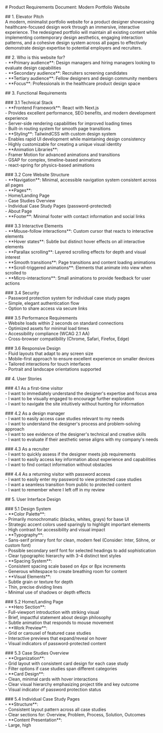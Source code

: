 \# Product Requirements Document: Modern Portfolio Website

\#\# 1\. Elevator Pitch  
A modern, minimalist portfolio website for a product designer showcasing healthcare-focused design work through an immersive, interactive experience. The redesigned portfolio will maintain all existing content while implementing contemporary design aesthetics, engaging interaction patterns, and a cohesive design system across all pages to effectively demonstrate design expertise to potential employers and recruiters.

\#\# 2\. Who is this website for?  
\- \*\*Primary audience\*\*: Design managers and hiring managers looking to evaluate design capabilities    
\- \*\*Secondary audience\*\*: Recruiters screening candidates    
\- \*\*Tertiary audience\*\*: Fellow designers and design community members    
\- \*\*Focus\*\*: Professionals in the healthcare product design space  

\#\# 3\. Functional Requirements

\#\#\# 3.1 Technical Stack  
\- \*\*Frontend Framework\*\*: React with Next.js    
  \- Provides excellent performance, SEO benefits, and modern development experience    
  \- Server-side rendering capabilities for improved loading times    
  \- Built-in routing system for smooth page transitions    
\- \*\*Styling\*\*: TailwindCSS with custom design system    
  \- Enables rapid UI development while maintaining design consistency    
  \- Highly customizable for creating a unique visual identity    
\- \*\*Animation Libraries\*\*:    
  \- Framer Motion for advanced animations and transitions    
  \- GSAP for complex, timeline-based animations    
  \- react-spring for physics-based animations  

\#\#\# 3.2 Core Website Structure  
\- \*\*Navigation\*\*: Minimal, accessible navigation system consistent across all pages    
\- \*\*Pages\*\*:    
  \- Home/Landing Page    
  \- Case Studies Overview    
  \- Individual Case Study Pages (password-protected)    
  \- About Page    
\- \*\*Footer\*\*: Minimal footer with contact information and social links  

\#\#\# 3.3 Interactive Elements  
\- \*\*Mouse-follow interactions\*\*: Custom cursor that reacts to interactive elements    
\- \*\*Hover states\*\*: Subtle but distinct hover effects on all interactive elements    
\- \*\*Parallax scrolling\*\*: Layered scrolling effects for depth and visual interest    
\- \*\*Smooth transitions\*\*: Page transitions and content loading animations    
\- \*\*Scroll-triggered animations\*\*: Elements that animate into view when scrolled to    
\- \*\*Micro-interactions\*\*: Small animations to provide feedback for user actions  

\#\#\# 3.4 Security  
\- Password protection system for individual case study pages    
\- Simple, elegant authentication flow    
\- Option to share access via secure links  

\#\#\# 3.5 Performance Requirements  
\- Website loads within 2 seconds on standard connections    
\- Optimized assets for minimal load times    
\- Accessibility compliance (WCAG 2.1 AA)    
\- Cross-browser compatibility (Chrome, Safari, Firefox, Edge)  

\#\#\# 3.6 Responsive Design  
\- Fluid layouts that adapt to any screen size    
\- Mobile-first approach to ensure excellent experience on smaller devices    
\- Tailored interactions for touch interfaces    
\- Portrait and landscape orientations supported  

\#\# 4\. User Stories

\#\#\# 4.1 As a first-time visitor  
\- I want to immediately understand the designer's expertise and focus area    
\- I want to be visually engaged to encourage further exploration    
\- I want to navigate the site intuitively without hunting for information  

\#\#\# 4.2 As a design manager  
\- I want to easily access case studies relevant to my needs    
\- I want to understand the designer's process and problem-solving approach    
\- I want to see evidence of the designer's technical and creative skills    
\- I want to evaluate if their aesthetic sense aligns with my company's needs  

\#\#\# 4.3 As a recruiter  
\- I want to quickly assess if the designer meets job requirements    
\- I want to easily access key information about experience and capabilities    
\- I want to find contact information without obstacles  

\#\#\# 4.4 As a returning visitor with password access  
\- I want to easily enter my password to view protected case studies    
\- I want a seamless transition from public to protected content    
\- I want to remember where I left off in my review  

\#\# 5\. User Interface Design

\#\#\# 5.1 Design System  
\- \*\*Color Palette\*\*:    
  \- Primarily monochromatic (blacks, whites, grays) for base UI    
  \- Strategic accent colors used sparingly to highlight important elements    
  \- High contrast for accessibility and visual impact    
\- \*\*Typography\*\*:    
  \- Sans-serif primary font for clean, modern feel (Consider: Inter, Söhne, or custom font)    
  \- Possible secondary serif font for selected headings to add sophistication    
  \- Clear typographic hierarchy with 3-4 distinct text styles    
\- \*\*Spacing System\*\*:    
  \- Consistent spacing scale based on 4px or 8px increments    
  \- Generous whitespace to create breathing room for content    
\- \*\*Visual Elements\*\*:    
  \- Subtle grain or texture for depth    
  \- Thin, precise dividing lines    
  \- Minimal use of shadows or depth effects  

\#\#\# 5.2 Home/Landing Page  
\- \*\*Hero Section\*\*:    
  \- Full-viewport introduction with striking visual    
  \- Brief, impactful statement about design philosophy    
  \- Subtle animation that responds to mouse movement    
\- \*\*Work Preview\*\*:    
  \- Grid or carousel of featured case studies    
  \- Interactive previews that expand/reveal on hover    
  \- Visual indicators of password-protected content  

\#\#\# 5.3 Case Studies Overview  
\- \*\*Organization\*\*:    
  \- Grid layout with consistent card design for each case study    
  \- Filter options if case studies span different categories    
\- \*\*Card Design\*\*:    
  \- Clean, minimal cards with hover interactions    
  \- Clear visual hierarchy emphasizing project title and key outcome    
  \- Visual indicator of password protection status  

\#\#\# 5.4 Individual Case Study Pages  
\- \*\*Structure\*\*:    
  \- Consistent layout pattern across all case studies    
  \- Clear sections for: Overview, Problem, Process, Solution, Outcomes    
\- \*\*Content Presentation\*\*:    
  \- Large, high

